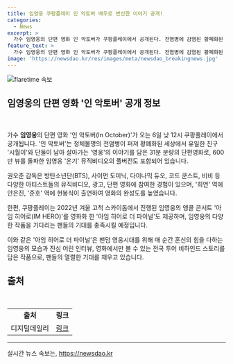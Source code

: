 ```yaml
---
title: 임영웅 쿠팡플레이 인 악토버 배우로 변신한 이야기 공개!
categories:
  - News
excerpt: >
  가수 임영웅의 단편 영화 인 악토버가 쿠팡플레이에서 공개된다. 전염병에 감염된 황폐화된 세상에서 유일한 친구와 함께 살아가는 이야기로, 임영웅의 온기 뮤직비디오 풀버전이기도하며 방탄소년단(BTS) 등 유명 아티스트들이 참여한 작품이다. 또한, 쿠팡플레이는 아임 히어로 더 파이널도 제공하며 임영웅의 팬들의 기대를 채우고 있다.
feature_text: >
  가수 임영웅의 단편 영화 인 악토버가 쿠팡플레이에서 공개된다. 전염병에 감염된 황폐화된 세상에서 유일한 친구와 함께 살아가는 이야기로, 임영웅의 온기 뮤직비디오 풀버전이기도하며 방탄소년단(BTS) 등 유명 아티스트들이 참여한 작품이다. 또한, 쿠팡플레이는 아임 히어로 더 파이널도 제공하며 임영웅의 팬들의 기대를 채우고 있다.
image: 'https://newsdao.kr/res/images/meta/newsdao_breakingnews.jpg'
---
```


<p><img src="https://newsdao.kr/res/images/meta/newsdao_breakingnews.jpg" alt="flaretime 속보" /></p>

<h2 data-ke-size="size26">임영웅의 단편 영화 '인 악토버' 공개 정보</h2>

<p data-ke-size="size16">&nbsp;</p>

<p>가수 <b>임영웅</b>의 단편 영화 '인 악토버(In October)'가 오는 6일 낮 12시 쿠팡플레이에서 공개됩니다. '인 악토버'는 정체불명의 전염병이 퍼져 황폐화된 세상에서 유일한 친구 '시월이'와 단둘이 남아 살아가는 '영웅'의 이야기를 담은 31분 분량의 단편영화로, 600만 뷰를 돌파한 임영웅 '온기' 뮤직비디오의 풀버전도 포함되어 있습니다. </p>

<p>권오준 감독은 방탄소년단(BTS), 사이먼 도미닉, 다이나믹 듀오, 코드 쿤스트, 비비 등 다양한 아티스트들의 뮤직비디오, 광고, 단편 영화에 참여한 경험이 있으며, '희연' 역에 안은진, '준호' 역에 현봉식이 출연하여 영화의 완성도를 높였습니다.</p>

<p>한편, 쿠팡플레이는 2022년 겨울 고척 스카이돔에서 진행된 임영웅의 앵콜 콘서트 '아임 히어로(IM HERO)'를 영화화 한 '아임 히어로 더 파이널'도 제공하며, 임영웅의 다양한 작품을 기다리는 팬들의 기대를 충족시킬 예정입니다.</p>

<p>이와 같은 '아임 히어로 더 파이널'은 팬덤 영웅시대를 위해 매 순간 혼신의 힘을 다하는 임영웅의 모습과 진심 어린 인터뷰, 영화에서만 볼 수 있는 전국 투어 비하인드 스토리를 담은 작품으로, 팬들의 열렬한 기대를 채우고 있습니다.</p>

<h2 data-ke-size="size26">출처</h2>

<p data-ke-size="size16">&nbsp;</p>

<table>
<tbody>
<tr>
<td style="text-align: center; height: 17px;"><b>출처</b></td>
<td style="text-align: center; height: 17px;"><b>링크</b></td>
</tr>
<tr>
<td style="text-align: center; height: 17px;">디지털데일리</td>
<td style="text-align: center; height: 17px;"><a href="https://v.daum.net/v/20230718180029930">링크</a></td>
</tr>
</tbody>
</table>

<hr>
실시간 뉴스 속보는, <a href="https://newsdao.kr" rel="dofollow">https://newsdao.kr</a>


